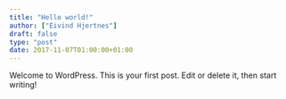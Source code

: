 ```yaml
---
title: "Hello world!"
author: ["Eivind Hjertnes"]
draft: false
type: "post"
date: 2017-11-07T01:00:00+01:00
---
```


Welcome to WordPress. This is your first post. Edit or delete it, then
start writing!
